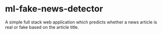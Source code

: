 # ml-fake-news-detector

A simple full stack web application which predicts whether a news article is real or fake based on the article title.
